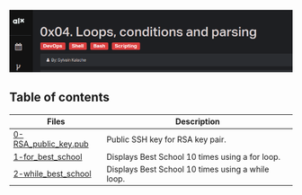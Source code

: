 ![Shell loops](assets/shell_loops)

## Table of contents
Files | Description
----- | -----------
[0-RSA_public_key.pub](./0-RSA_public_key.pub) | Public SSH key for RSA key pair.
[1-for_best_school](./1-for_best_school) | Displays Best School 10 times using a for loop.
[2-while_best_school](./2-while_best_school) | Displays Best School 10 times using a while loop.
